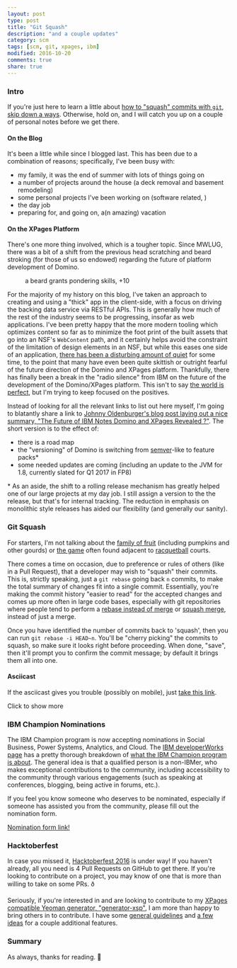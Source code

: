```yaml
---
layout: post
type: post
title: "Git Squash"
description: "and a couple updates"
category: scm
tags: [scm, git, xpages, ibm]
modified: 2016-10-20
comments: true
share: true
---
```


### Intro
If you're just here to learn a little about [how to "squash" commits with `git`, skip down a ways](#git-squash). Otherwise, hold on, and I will catch you up on a couple of personal notes before we get there.

#### On the Blog
It's been a little while since I blogged last. This has been due to a combination of reasons; specifically, I've been busy with:

- my family, it was the end of summer with lots of things going on
- a number of projects around the house (a deck removal and basement remodeling)
- some personal projects I've been working on (software related, )
- the day job
- preparing for, and going on, a(n amazing) vacation

#### On the XPages Platform
There's one more thing involved, which is a tougher topic. Since MWLUG, there was a bit of a shift from the previous head scratching and beard stroking (for those of us so endowed) regarding the future of platform development of Domino.

<figure class="center">
  <amp-img src="/assets/images/post_images/BeardStroke.jpg"
  alt="a beard grants pondering skills, +10"
  height="480" width="480"
  layout="responsive"></amp-img>
 <figcaption>a beard grants pondering skills, +10</figcaption>
</figure>

For the majority of my history on this blog, I've taken an approach to creating and using a "thick" app in the client-side, with a focus on driving the backing data service via RESTful APIs. This is generally how much of the rest of the industry seems to be progressing, insofar as web applications. I've been pretty happy that the more modern tooling which optimizes content so far as to minimize the foot print of the built assets that go into an NSF's `WebContent` path, and it certainly helps avoid the constraint of the limitation of design elements in an NSF, but while this eases one side of an application, [there has been a disturbing amount of quiet](https://blog.darrenduke.net/Darren/DDBZ.nsf/dx/there-is-no-9.0.2.-dead.-canceled.-killed.-.htm) for some time, to the point that many have even been quite skittish or outright fearful of the future direction of the Domino and XPages platform. Thankfully, there has finally been a break in the "radio silence" from IBM on the future of the development of the Domino/XPages platform. This isn't to say [the world is perfect](http://www.notesin9.com/2016/09/13/no-more/), but I'm trying to keep focused on the positives.

Instead of looking for all the relevant links to list out here myself, I'm going to blatantly share a link to [Johnny Oldenburger's blog post laying out a nice summary, "The Future of IBM Notes Domino and XPages Revealed ?"](https://xpagesandmore.blogspot.com/2016/10/the-future-of-ibm-notes-domino-and.html). The short version is to the effect of:

- there is a road map
- the "versioning" of Domino is switching from [semver](http://semver.org/)-like to feature packs*
- some needed updates are coming (including an update to the JVM for 1.8, currently slated for Q1 2017 in FP8)

\* As an aside, the shift to a rolling release mechanism has greatly helped one of our large projects at my day job. I still assign a version to the the release, but that's for internal tracking. The reduction in emphasis on monolithic style releases has aided our flexibility (and generally our sanity).

### Git Squash
For starters, I'm not talking about the [family of fruit](https://en.wikipedia.org/wiki/Squash_(plant)) (including pumpkins and other gourds) or [the game](https://en.wikipedia.org/wiki/Squash_(sport)) often found adjacent to [racquetball](https://en.wikipedia.org/wiki/Racquetball) courts.

There comes a time on occasion, due to preference or rules of others (like in a Pull Request), that a developer may wish to "squash" their commits. This is, strictly speaking, just a `git rebase` going back `n` commits, to make the total summary of changes fit into a single commit. Essentially, you're making the commit history "easier to read" for the accepted changes and comes up more often in large code bases, especially with git repositories where people tend to perform a [rebase instead of merge](https://www.atlassian.com/git/tutorials/merging-vs-rebasing/) or [squash merge](https://github.com/blog/2141-squash-your-commits), instead of just a merge.

Once you have identified the number of commits back to 'squash', then you can run `git rebase -i HEAD~n`. You'll be "cherry picking" the commits to squash, so make sure it looks right before proceeding. When done, "save", then it'll prompt you to confirm the commit message; by default it brings them all into one.

#### Asciicast

If the asciicast gives you trouble (possibly on mobile), just [take this link](https://asciinema.org/a/89834?autoplay=1).

<div class="center">
  <amp-iframe
    height="420"
    width="518"
    sandbox="allow-forms allow-modals allow-popups allow-popups-to-escape-sandbox allow-same-origin allow-scripts"
    layout="responsive"
    allowfullscreen
    frameborder="0"
    src="https://asciinema.org/a/89834/embed?autoplay=0&size=big">
    <div overflow
    tabindex="0"
    role="button"
    class="ampstart-card py1"
    aria-label="Show more">Click to show more</div>
  </amp-iframe>
</div>

### IBM Champion Nominations
The IBM Champion program is now accepting nominations in Social Business, Power Systems, Analytics, and Cloud. The [IBM developerWorks page](https://www.ibm.com/developerworks/champion/index.html) has a pretty thorough breakdown of [what the IBM Champion program is about](https://www.ibm.com/developerworks/champion/learn.html). The general idea is that a qualified person is a non-IBMer, who makes exceptional contributions to the community, including accessibility to the community through various engagements (such as speaking at conferences, blogging, being active in forums, etc.).

If you feel you know someone who deserves to be nominated, especially if someone has assisted you from the community, please fill out the nomination form.

[Nomination form link!](https://www.ibm.com/developerworks/community/profiles/dw/anonymous.jsp?id=2016)

### Hacktoberfest
In case you missed it, [Hacktoberfest 2016](https://hacktoberfest.digitalocean.com/) is under way! If you haven't already, all you need is 4 Pull Requests on GitHub to get there. If you're looking to contribute on a project, you may know of one that is more than willing to take on some PRs. ð

Seriously, if you're interested in and are looking to contribute to my [XPages compatible Yeoman generator, "generator-xsp"](http://npm.im/generator-xsp), I am more than happy to bring others in to contribute. I have some [general guidelines](https://github.com/edm00se/generator-xsp#want-more) and [a few ideas](https://github.com/edm00se/generator-xsp/projects/1) for a couple additional features.

### Summary
As always, thanks for reading. 🍻
